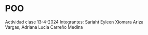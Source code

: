 # POO
Actividad clase 13-4-2024
Integrantes:  Sariaht Eyleen Xiomara Ariza Vargas, Adriana Lucia Carreño Medina
